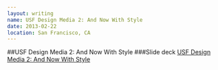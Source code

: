 ```yaml
---
layout: writing
name: USF Design Media 2: And Now With Style
date: 2013-02-22
location: San Francisco, CA
---
```


##USF Design Media 2: And Now With Style
###Slide deck
[USF Design Media 2: And Now With Style](http://slides.com/averycodes/design-media-lab-2#/)